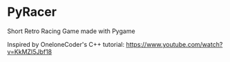 # PyRacer
Short Retro Racing Game made with Pygame

Inspired by OneloneCoder's C++ tutorial: https://www.youtube.com/watch?v=KkMZI5Jbf18
